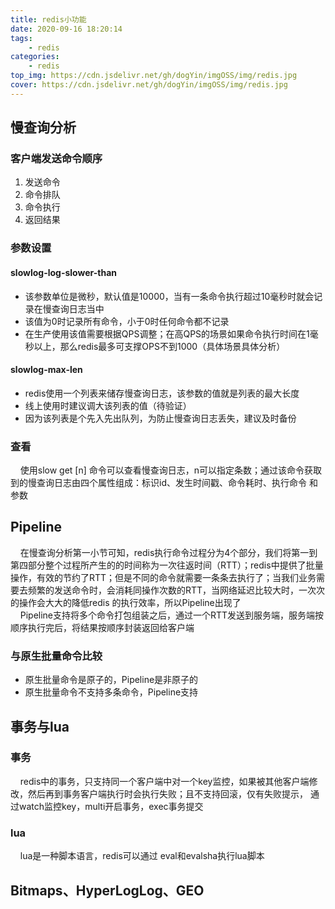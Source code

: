 ```yaml
---
title: redis小功能
date: 2020-09-16 18:20:14
tags:
    - redis
categories:
    - redis
top_img: https://cdn.jsdelivr.net/gh/dogYin/imgOSS/img/redis.jpg
cover: https://cdn.jsdelivr.net/gh/dogYin/imgOSS/img/redis.jpg
---
```

## 慢查询分析

### 客户端发送命令顺序

1. 发送命令
2. 命令排队
3. 命令执行
4. 返回结果

### 参数设置

#### slowlog-log-slower-than

- 该参数单位是微秒，默认值是10000，当有一条命令执行超过10毫秒时就会记录在慢查询日志当中
- 该值为0时记录所有命令，小于0时任何命令都不记录
- 在生产使用该值需要根据QPS调整；在高QPS的场景如果命令执行时间在1毫秒以上，那么redis最多可支撑OPS不到1000（具体场景具体分析）

#### slowlog-max-len

- redis使用一个列表来储存慢查询日志，该参数的值就是列表的最大长度
- 线上使用时建议调大该列表的值（待验证）
- 因为该列表是个先入先出队列，为防止慢查询日志丢失，建议及时备份

### 查看

&nbsp;&nbsp;&nbsp;&nbsp;使用slow get [n] 命令可以查看慢查询日志，n可以指定条数；通过该命令获取到的慢查询日志由四个属性组成：标识id、发生时间戳、命令耗时、执行命令
和参数

## Pipeline

&nbsp;&nbsp;&nbsp;&nbsp;在慢查询分析第一小节可知，redis执行命令过程分为4个部分，我们将第一到第四部分整个过程所产生的的时间称为一次往返时间（RTT）；redis中提供了批量
操作，有效的节约了RTT；但是不同的命令就需要一条条去执行了；当我们业务需要去频繁的发送命令时，会消耗同操作次数的RTT，当网络延迟比较大时，一次次的操作会大大的降低redis
的执行效率，所以Pipeline出现了<br/>
&nbsp;&nbsp;&nbsp;&nbsp;Pipeline支持将多个命令打包组装之后，通过一个RTT发送到服务端，服务端按顺序执行完后，将结果按顺序封装返回给客户端<br/>

### 与原生批量命令比较

- 原生批量命令是原子的，Pipeline是非原子的
- 原生批量命令不支持多条命令，Pipeline支持


## 事务与lua

### 事务

&nbsp;&nbsp;&nbsp;&nbsp;redis中的事务，只支持同一个客户端中对一个key监控，如果被其他客户端修改，然后再到事务客户端执行时会执行失败；且不支持回滚，仅有失败提示，
通过watch监控key，multi开启事务，exec事务提交

### lua

&nbsp;&nbsp;&nbsp;&nbsp;lua是一种脚本语言，redis可以通过 eval和evalsha执行lua脚本

## Bitmaps、HyperLogLog、GEO


